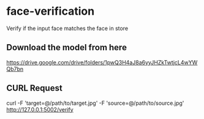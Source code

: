 # face-verification
Verify if the input face matches the face in store

## Download the model from here
https://drive.google.com/drive/folders/1pwQ3H4aJ8a6yyJHZkTwtjcL4wYWQb7bn

## CURL Request
curl -F 'target=@/path/to/target.jpg' -F 'source=@/path/to/source.jpg' http://127.0.0.1:5002/verify